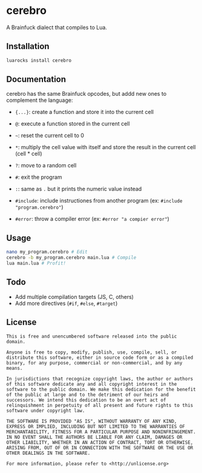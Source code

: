# cerebro

A Brainfuck dialect that compiles to Lua.

## Installation

```bash
luarocks install cerebro
```

## Documentation

cerebro has the same Brainfuck opcodes, but addd new ones to complement the language:

- `{...}`: create a function and store it into the current cell

- `@`: execute a function stored in the current cell

- `~`: reset the current cell to 0

- `*`: multiply the cell value with itself and store the result in the current cell (cell * cell)

- `?`: move to a random cell

- `#`: exit the program

- `:`: same as `.` but it prints the numeric value instead

- `#include`: include instructiones from another program (ex: `#include "program.cerebro"`)

- `#error`: throw a compiler error (ex: `#error "a compier error"`)

## Usage

```bash
nano my_program.cerebro # Edit
cerebro -b my_program.cerebro main.lua # Compile
lua main.lua # Profit!
```

## Todo

- Add multiple compilation targets (JS, C, others)
- Add more directives (`#if`, `#else`, `#target`)

## License

```text
This is free and unencumbered software released into the public domain.

Anyone is free to copy, modify, publish, use, compile, sell, or
distribute this software, either in source code form or as a compiled
binary, for any purpose, commercial or non-commercial, and by any
means.

In jurisdictions that recognize copyright laws, the author or authors
of this software dedicate any and all copyright interest in the
software to the public domain. We make this dedication for the benefit
of the public at large and to the detriment of our heirs and
successors. We intend this dedication to be an overt act of
relinquishment in perpetuity of all present and future rights to this
software under copyright law.

THE SOFTWARE IS PROVIDED "AS IS", WITHOUT WARRANTY OF ANY KIND,
EXPRESS OR IMPLIED, INCLUDING BUT NOT LIMITED TO THE WARRANTIES OF
MERCHANTABILITY, FITNESS FOR A PARTICULAR PURPOSE AND NONINFRINGEMENT.
IN NO EVENT SHALL THE AUTHORS BE LIABLE FOR ANY CLAIM, DAMAGES OR
OTHER LIABILITY, WHETHER IN AN ACTION OF CONTRACT, TORT OR OTHERWISE,
ARISING FROM, OUT OF OR IN CONNECTION WITH THE SOFTWARE OR THE USE OR
OTHER DEALINGS IN THE SOFTWARE.

For more information, please refer to <http://unlicense.org>
```
